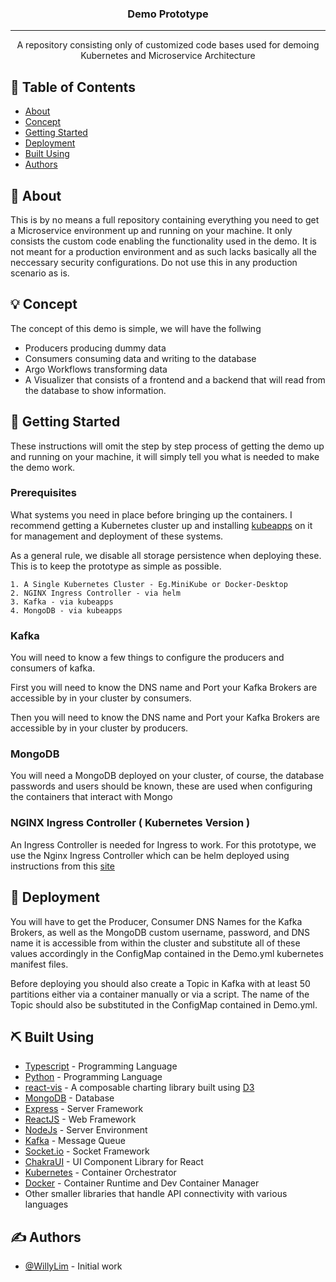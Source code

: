 
<h3 align="center">Demo Prototype</h3>

<div align="center">

</div>

---

<p align="center"> A repository consisting only of customized code bases used for demoing Kubernetes and Microservice Architecture
    <br> 
</p>

## 📝 Table of Contents

- [About](#about)
- [Concept](#concept)
- [Getting Started](#getting_started)
- [Deployment](#deployment)
- [Built Using](#built_using)
- [Authors](#authors)


## 🧐 About <a name = "about"></a>

This is by no means a full repository containing everything you need to get a Microservice environment up and running on your machine. It only consists the custom code enabling the functionality used in the demo. It is not meant for a production environment and as such lacks basically all the neccessary security configurations. Do not use this in any production scenario as is.

## 💡 Concept <a name = "concept"></a>
The concept of this demo is simple, we will have the follwing
* Producers producing dummy data 
* Consumers consuming data and writing to the database
* Argo Workflows transforming data
* A Visualizer that consists of a frontend and a backend that will read from the database to show information.

## 🏁 Getting Started <a name = "getting_started"></a>

These instructions will omit the step by step process of getting the demo up and running on your machine, it will simply tell you what is needed to make the demo work.

### Prerequisites

What systems you need in place before bringing up the containers. I recommend getting a Kubernetes cluster up and installing [kubeapps](https://kubeapps.com/docs/getting-started/) on it for management and deployment of these systems.

As a general rule, we disable all storage persistence when deploying these. This is to keep the prototype as simple as possible.

```
1. A Single Kubernetes Cluster - Eg.MiniKube or Docker-Desktop
2. NGINX Ingress Controller - via helm
3. Kafka - via kubeapps
4. MongoDB - via kubeapps

```

### Kafka

You will need to know a few things to configure the producers and consumers of kafka.

First you will need to know the DNS name and Port your Kafka Brokers are accessible by in your cluster by consumers.

Then you will need to know the DNS name and Port your Kafka Brokers are accessible by in your cluster by producers.

### MongoDB

You will need a MongoDB deployed on your cluster, of course, the database passwords and users should be known, these are used when configuring the containers that interact with Mongo

### NGINX Ingress Controller ( Kubernetes Version )
An Ingress Controller is needed for Ingress to work. For this prototype, we use the Nginx Ingress Controller which can be helm deployed using instructions from this [site](https://kubernetes.github.io/ingress-nginx/deploy/)

## 🚀 Deployment <a name = "deployment"></a>

You will have to get the Producer, Consumer DNS Names for the Kafka Brokers, as well as the MongoDB custom username, password, and DNS name it is accessible from within the cluster and substitute all of these values accordingly in the ConfigMap contained in the Demo.yml kubernetes manifest files.

Before deploying you should also create a Topic in Kafka with at least 50 partitions either via a container manually or via a script. The name of the Topic should also be substituted in the ConfigMap contained in Demo.yml.

## ⛏️ Built Using <a name = "built_using"></a>
- [Typescript](https://www.typescriptlang.org) - Programming Language
- [Python](https://www.python.org) - Programming Language
- [react-vis](https://uber.github.io/react-vis/) - A composable charting library built using [D3](https://d3js.org) 
- [MongoDB](https://www.mongodb.com/) - Database
- [Express](https://expressjs.com/) - Server Framework
- [ReactJS](https://reactjs.org/) - Web Framework
- [NodeJs](https://nodejs.org/en/) - Server Environment
- [Kafka](https://kafka.js.org) - Message Queue
- [Socket.io](https://socket.io) - Socket Framework
- [ChakraUI](https://chakra-ui.com) - UI Component Library for React
- [Kubernetes](https://kubernetes.io) - Container Orchestrator
- [Docker](https://www.docker.com) - Container Runtime and Dev Container Manager
- Other smaller libraries that handle API connectivity with various languages

## ✍️ Authors <a name = "authors"></a>

- [@WillyLim](https://github.com/trashpandarecon) - Initial work

